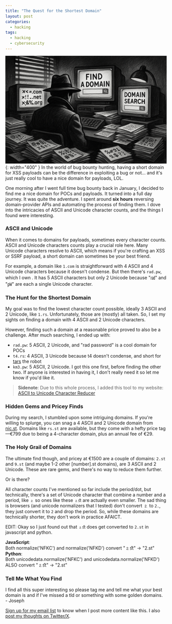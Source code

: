 ```yaml
---
title: "The Quest for the Shortest Domain"
layout: post
categories:
  - hacking
tags:
  - hacking
  - cybersecurity
---
```

![](/assets/images/domain_quest_banner.png){: width="400" }
In the world of bug bounty hunting, having a short domain for XSS payloads can be the difference in exploiting a bug or not... and it's just really cool to have a nice domain for payloads, LOL. 

One morning after I went full time bug bounty back in January, I decided to find me a nice domain for POCs and payloads. It turned into a full day journey. It was quite the adventure. I spent around **six hours** reversing domain-provider APIs and automating the process of finding them. I dove into the intricacies of ASCII and Unicode character counts, and the things I found were interesting.

### ASCII and Unicode

When it comes to domains for payloads, sometimes every character counts. ASCII and Unicode characters counts play a crucial role here. Many Unicode characters resolve to ASCII, which means if you're crafting an XSS or SSRF payload, a short domain can sometimes be your best friend. 

For example, a domain like `1.com` is straightforward with 4 ASCII and 4 Unicode characters because it doesn't condense. But then there's `rad.pw`, which I own . It has 5 ASCII characters but only 2 Unicode because "㎭" and "㎺" are each a single Unicode character.

### The Hunt for the Shortest Domain

My goal was to find the lowest character count possible, ideally 3 ASCII and 2 Unicode, like `1.rs`. Unfortunately, those are (mostly) all taken. So, I set my sights on finding a domain with 4 ASCII and 2 Unicode characters. 

However, finding such a domain at a reasonable price proved to also be a challenge. After much searching, I ended up with:  
- `rad.pw`: 5 ASCII, 2 Unicode, and "rad password" is a cool domain for POCs
- `t4.rs`: 4 ASCII, 3 Unicode because t4 doesn't condense, and short for [tars](https://interstellarfilm.fandom.com/wiki/TARS) the robot
- `km3.pw`: 5 ASCII, 2 Unicode. I got this one first, before finding the other two. If anyone is interested in having it, I don't really need it so let me know if you'd like it.

> **Sidenote**: Due to this whole process, I added this tool to my website: [ASCII to Unicode Character Reducer](https://josephthacker.com/unicode_reducer)

### Hidden Gems and Pricey Finds

During my search, I stumbled upon some intriguing domains. If you're willing to splurge, you can snag a 4 ASCII and 2 Unicode domain from [nic.st](https://nic.st/). Domains like `rs.st` are available, but they come with a hefty price tag—€799 due to being a 4-character domain, plus an annual fee of €29.

### The Holy Grail of Domains

The ultimate find though, and pricey at €1500 are a couple of domains: `2.st` and `9.st` (and maybe 1-2 other [number].st domains), are 3 ASCII and 2 Unicode. These are rare gems, and there's no way to reduce them further. 

Or is there?

All character counts I've mentioned so far include the period/dot, but technically, there's a set of Unicode character that combine a number and a period, like `⒉` so ones like these `⒉ﬆ` are actually even smaller. The sad thing is browsers (and unicode normalizers that I tested) don't convert ⒉ to `2.`, they just convert it to `2` and drop the period. So, while these domains are technically shorter, they don't work in practice AFAICT.

EDIT: Okay so I just found out that `⒉ﬆ` does get converted to `2.st` in javascript and python.

**JavaScript**:  
Both normalize('NFKC') and normalize('NFKD') convert "⒉ﬆ" → "2.st"  
**Python**:  
Both unicodedata.normalize('NFKC') and unicodedata.normalize('NFKD') ALSO convert "⒉ﬆ" → "2.st"

### Tell Me What You Find

I find all this super interesting so please tag me and tell me what your best domain is and if I've missed a tld or something with some golden domains.  
\- Joseph

[Sign up for my email list](https://thacker.beehiiv.com/subscribe) to know when I post more content like this.
I also [post my thoughts on Twitter/X](https://x.com/rez0__).

<meta name="twitter:card" content="summary_large_image" />
<meta name="twitter:site" content="@rez0__" />
<meta name="twitter:creator" content="@rez0__" />
<meta property="og:url" content="https://josephthacker.com/hacking/2025/08/19/quest-for-the-shortest-domain.html" />
<meta property="og:title" content="The Quest for the Shortest Domain" />
<meta property="og:description" content="A journey into finding the most efficient domain for XSS payloads in bug bounty hunting." />
<meta property="og:image" content="https://josephthacker.com/assets/images/domain_quest_banner.png" />
